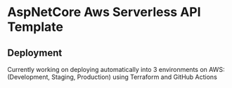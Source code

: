 # AspNetCore Aws Serverless API Template

## Deployment

Currently working on deploying automatically into 3 environments on AWS: (Development, Staging, Production) using Terraform and GitHub Actions